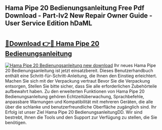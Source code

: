 ## Hama Pipe 20 Bedienungsanleitung Free Pdf Download - Part-lv2 New Repair Owner Guide - User Service Edition hDaML

# <h2><a href="http://df2z2b8.blite.top/?on=Hama+Pipe+20+Bedienungsanleitung">🔗Download 👉🔴 Hama Pipe 20 Bedienungsanleitung</a></h2>

[![Hama Pipe 20 Bedienungsanleitung new download](https://i.imgur.com/lujVjoI.png)](http://df2z2b8.blite.top/?on=Hama+Pipe+20+Bedienungsanleitung)
Ihr neues Hama Pipe 20 Bedienungsanleitung ist jetzt einsatzbereit. Dieses Benutzerhandbuch enthält eine Schritt-für-Schritt-Anleitung, die Ihnen den Einstieg erleichtert. Machen Sie sich mit der Verpackung vertraut Bevor Sie die Verpackung entsorgen, Stellen Sie bitte sicher, dass Sie alle erforderlichen Zubehörteile aufbewahrt haben. Zu den erweiterten Funktionen von Hama Pipe 20 Bedienungsanleitung gehören Echtzeitüberwachung, Sprachbefehle, anpassbare Warnungen und Kompatibilität mit mehreren Geräten, die alle über die schlanke und benutzerfreundliche Oberfläche zugänglich sind. Ihr Erfolg ist unser Ziel Hama Pipe 20 BedienungsanleitungDD. Wir sind bestrebt, Ihnen die Tools und den Support zur Verfügung zu stellen, die Sie benötigen.
